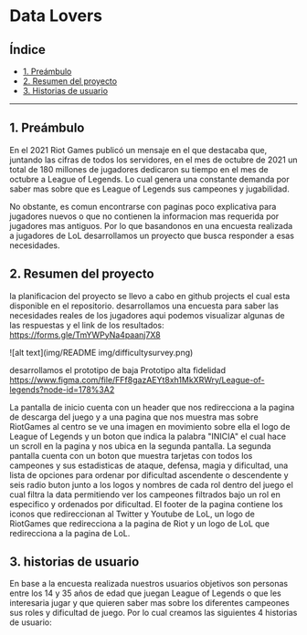 # Data Lovers

## Índice

* [1. Preámbulo](#1-preámbulo)
* [2. Resumen del proyecto](#2-resumen-del-proyecto)
* [3. Historias de usuario](#3-objetivos-de-aprendizaje)


***

## 1. Preámbulo
En el 2021 Riot Games publicó un mensaje en el que destacaba que, juntando las cifras de todos los 
servidores, en el mes de octubre de 2021 un total de 180 millones de jugadores dedicaron su tiempo en 
el mes de octubre a League of Legends. Lo cual genera una constante demanda por saber mas sobre 
que es League of Legends sus campeones y jugabilidad.

No obstante, es comun encontrarse con paginas poco explicativa para jugadores nuevos 
o que no contienen la informacion mas requerida por jugadores mas antiguos.
Por lo que basandonos en una encuesta realizada a jugadores de LoL desarrollamos 
un proyecto que busca responder a esas necesidades.

## 2. Resumen del proyecto
la planificacion del proyecto se llevo a cabo en github projects el cual esta disponible en el repositorio.
desarrollamos una encuesta para saber las necesidades reales de los jugadores aqui podemos visualizar algunas de las respuestas y el link de los resultados:
https://forms.gle/TmYWPyNa4paanj7X8

![alt text](img/README img/difficultysurvey.png)

desarrollamos el prototipo de baja
Prototipo alta fidelidad https://www.figma.com/file/FFf8gazAEYt8xh1MkXRWry/League-of-legends?node-id=178%3A2

La pantalla de inicio cuenta con un header que nos redirecciona a la pagina de descarga del juego 
y a una pagina que nos muestra mas sobre RiotGames al centro se ve una imagen en movimiento sobre 
ella el logo de League of Legends y un boton que indica la palabra "INICIA" el cual hace un scroll 
en la pagina y nos ubica en la segunda pantalla.
La segunda pantalla cuenta con un boton que muestra tarjetas con todos los campeones y sus estadisticas de ataque, defensa, magia y dificultad, una lista de opciones para ordenar por dificultad ascendente o descendente y seis radio buton junto a los logos y nombres de cada rol dentro del juego el cual filtra la data permitiendo ver los campeones filtrados bajo un rol en especifico y ordenados por dificultad.
El footer de la pagina contiene los iconos que redireccionan al Twitter y Youtube de LoL, un logo de RiotGames que redirecciona a la pagina de Riot y un logo de LoL que redirecciona a la pagina de LoL.

## 3. historias de usuario
En base a la encuesta realizada nuestros usuarios objetivos son personas entre los 14 y 35 años de edad que juegan League of Legends o que les interesaria jugar y que quieren saber mas sobre los diferentes campeones sus roles y dificultad de juego.
Por lo cual creamos las siguientes 4 historias de usuario:



